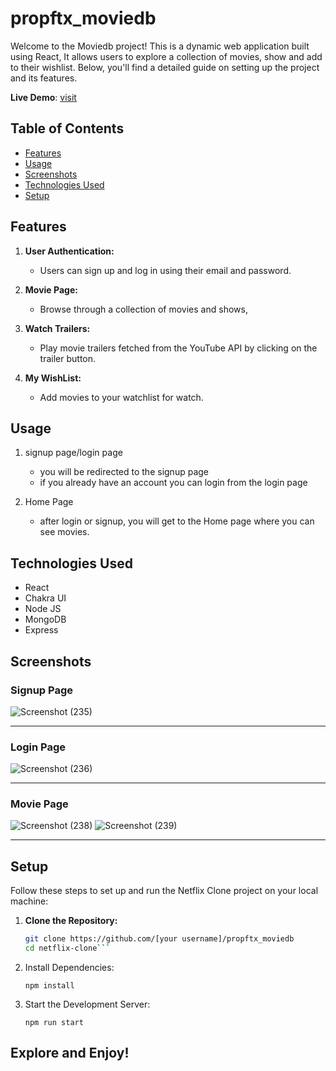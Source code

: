 # propftx_moviedb


Welcome to the Moviedb project! This is a dynamic web application built using React, It allows users to explore a collection of movies, show and add to their wishlist. Below, you'll find a detailed guide on setting up the project and its features.

**Live Demo**: [visit](https://propftx-moviedb.vercel.app/)

## Table of Contents

- [Features](#features)
- [Usage](#usage)
- [Screenshots](#screenshots)
- [Technologies Used](#technologies-used)
- [Setup](#setup)

## Features

1. **User Authentication:**
   - Users can sign up and log in using their email and password.

2. **Movie Page:**
   - Browse through a collection of movies and shows,

3. **Watch Trailers:**
   - Play movie trailers fetched from the YouTube API by clicking on the trailer button.

4. **My WishList:**
   - Add movies to your watchlist for watch.



## Usage

1. signup page/login page 
   - you will be redirected to the signup page
   - if you already have an account you can login from the login page 

2. Home Page
   - after login or signup, you will get to the Home page where you can see movies.
   
  
## Technologies Used
   - React
   - Chakra UI
   - Node JS
   - MongoDB
   - Express

## Screenshots 


### Signup Page
![Screenshot (235)](https://github.com/nikhil-pillare/propftx_moviedb/assets/119400760/e1e334ff-e966-4c87-b828-b39d35ecee80)
<hr>

### Login Page
![Screenshot (236)](https://github.com/nikhil-pillare/propftx_moviedb/assets/119400760/e283f78c-70c2-4c33-a532-3b6215465302)
<hr>

### Movie Page
![Screenshot (238)](https://github.com/nikhil-pillare/propftx_moviedb/assets/119400760/943163ca-a465-4033-bef5-d0365b076560)
![Screenshot (239)](https://github.com/nikhil-pillare/propftx_moviedb/assets/119400760/5ed8efcd-00d4-4b02-a5fa-c073043edbc3)
<hr>



## Setup

Follow these steps to set up and run the Netflix Clone project on your local machine:

1. **Clone the Repository:**

   ```bash
   git clone https://github.com/[your username]/propftx_moviedb
   cd netflix-clone```
   
2. Install Dependencies:
   ```
   npm install
   ```


3. Start the Development Server:
   ```
   npm run start
   ```



## Explore and Enjoy!
